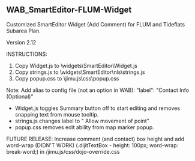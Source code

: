 ## WAB_SmartEditor-FLUM-Widget
Customized SmartEditor Widget (Add Comment) for FLUM and Tideflats Subarea Plan.

Version 2.12

INSTRUCTIONS:
1. Copy Widget.js to \widgets\SmartEditor\Widget.js
2. Copy strings.js to \widgets\SmartEditor\nls\strings.js 
3. Copy popup.css to \jimu.js\css\popup.css
   
Note: Add alias to config file (not an option in WAB):  "label": "Contact Info (Optional)"
* Widget.js toggles Summary button off to start editing and removes snapping text from mouse tooltip.
* strings.js changes label to " Allow movement of point"
* popup.css removes edit ability from map marker popup.

FUTURE RELEASE: Increase comment (and contact) box height and add word-wrap (DIDN'T WORK) (.dijitTextBox - height: 100px; word-wrap: break-word;) in /jimu.js/css/dojo-override.css

